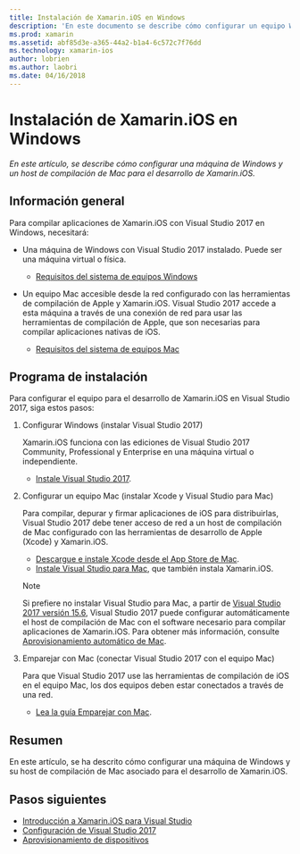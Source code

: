 ```yaml
---
title: Instalación de Xamarin.iOS en Windows
description: 'En este documento se describe cómo configurar un equipo Windows, como configurar un host de compilación de Mac y cómo emparejar el equipo Windows con el host de compilación de Mac para el desarrollo de Xamarin.iOS.'
ms.prod: xamarin
ms.assetid: abf85d3e-a365-44a2-b1a4-6c572c7f76dd
ms.technology: xamarin-ios
author: lobrien
ms.author: laobri
ms.date: 04/16/2018
---
```


# <a name="installing-xamarinios-on-windows"></a>Instalación de Xamarin.iOS en Windows

_En este artículo, se describe cómo configurar una máquina de Windows y un host de compilación de Mac para el desarrollo de Xamarin.iOS._

## <a name="overview"></a>Información general

Para compilar aplicaciones de Xamarin.iOS con Visual Studio 2017 en Windows, necesitará:
 
-  Una máquina de Windows con Visual Studio 2017 instalado. Puede ser una máquina virtual o física.
    - [Requisitos del sistema de equipos Windows](~/cross-platform/get-started/requirements.md#windows-requirements)
    
-  Un equipo Mac accesible desde la red configurado con las herramientas de compilación de Apple y Xamarin.iOS. Visual Studio 2017 accede a esta máquina a través de una conexión de red para usar las herramientas de compilación de Apple, que son necesarias para compilar aplicaciones nativas de iOS. 
    - [Requisitos del sistema de equipos Mac](~/cross-platform/get-started/requirements.md#macos-requirements)

## <a name="setup"></a>Programa de instalación

Para configurar el equipo para el desarrollo de Xamarin.iOS en Visual Studio 2017, siga estos pasos:

1. Configurar Windows (instalar Visual Studio 2017)

    Xamarin.iOS funciona con las ediciones de Visual Studio 2017 Community, Professional y Enterprise en una máquina virtual o independiente.
    
    - [Instale Visual Studio 2017](~/get-started/installation/windows.md).

2. Configurar un equipo Mac (instalar Xcode y Visual Studio para Mac)

    Para compilar, depurar y firmar aplicaciones de iOS para distribuirlas, Visual Studio 2017 debe tener acceso de red a un host de compilación de Mac configurado con las herramientas de desarrollo de Apple (Xcode) y Xamarin.iOS.

    - [Descargue e instale Xcode desde el App Store de Mac](https://itunes.apple.com/us/app/xcode/id497799835?mt=12). 
    - [Instale Visual Studio para Mac](https://docs.microsoft.com/visualstudio/mac/installation), que también instala Xamarin.iOS.

    > [!NOTE] 
    > Si prefiere no instalar Visual Studio para Mac, a partir de [Visual Studio 2017 versión 15.6](https://docs.microsoft.com/visualstudio/releasenotes/vs2017-relnotes#automatic-macos-provisioning), Visual Studio 2017 puede configurar automáticamente el host de compilación de Mac con el software necesario para compilar aplicaciones de Xamarin.iOS. Para obtener más información, consulte [Aprovisionamiento automático de Mac](~/ios/get-started/installation/windows/connecting-to-mac/index.md#automatic-mac-provisioning).

3. Emparejar con Mac (conectar Visual Studio 2017 con el equipo Mac)

    Para que Visual Studio 2017 use las herramientas de compilación de iOS en el equipo Mac, los dos equipos deben estar conectados a través de una red.

    - [Lea la guía Emparejar con Mac](~/ios/get-started/installation/windows/connecting-to-mac/index.md).

## <a name="summary"></a>Resumen

En este artículo, se ha descrito cómo configurar una máquina de Windows y su host de compilación de Mac asociado para el desarrollo de Xamarin.iOS.

## <a name="next-steps"></a>Pasos siguientes

- [Introducción a Xamarin.iOS para Visual Studio](introduction-to-xamarin-ios-for-visual-studio.md)
- [Configuración de Visual Studio 2017](config-options.md)
- [Aprovisionamiento de dispositivos](~/ios/get-started/installation/device-provisioning/index.md)
